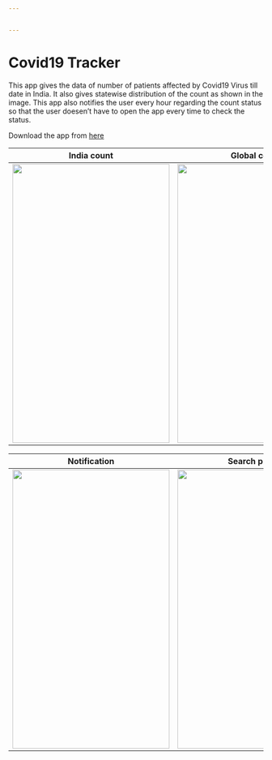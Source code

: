 ```yaml
---


---
```


<h1 id="covid19-tracker">Covid19 Tracker</h1>
<p>This app gives the data of number of patients affected by Covid19 Virus till date in India. It also gives statewise distribution of the count as shown in the image. This app also notifies the user every hour regarding the count status so that the user doesen’t have to open the app every time to check the status.</p>
<p>Download the app from <a href="https://drive.google.com/file/d/1l5Jk8C68UX739b4H2vY-ph99Wm3Mjt0U/view?usp=sharing">here</a></p>

<table>
<thead>
<tr>
<th>India count</th>
<th>Global count</th>
</tr>
</thead>
<tbody>
<tr>
<td><img src="https://user-images.githubusercontent.com/45118110/92104384-dc329500-edfe-11ea-8834-2cee36c6420c.jpeg" width="310" height="550"></td>
<td><img src="https://user-images.githubusercontent.com/45118110/92104395-de94ef00-edfe-11ea-9cf1-151d0e57639e.jpeg" width="310" height="550"></td>
</tr>
</tbody>
</table>
<table>
<thead>
<tr>
<th>Notification</th>
<th>Search places</th>
</tr>
</thead>
<tbody>
<tr>
<td><img src="https://user-images.githubusercontent.com/45118110/80280065-3cae1900-871f-11ea-8d36-f3a23d2188bf.png" width="310" height="550"></td>
<td><img src="https://user-images.githubusercontent.com/45118110/80280330-083b5c80-8721-11ea-8685-1e9cb912db57.png" width="310" height="550"></td>
</tr>
</tbody>
</table>
